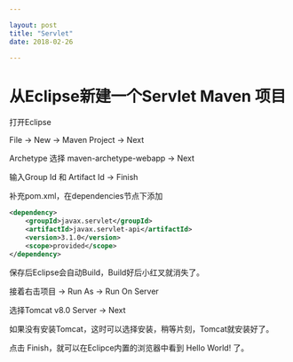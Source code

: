 ```yaml
---

layout: post
title: "Servlet"
date: 2018-02-26

---
```


# 从Eclipse新建一个Servlet Maven 项目
打开Eclipse

File -> New -> Maven Project -> Next

Archetype 选择 maven-archetype-webapp -> Next

输入Group Id 和 Artifact Id -> Finish

补充pom.xml，在dependencies节点下添加
```xml
<dependency>
    <groupId>javax.servlet</groupId>
    <artifactId>javax.servlet-api</artifactId>
    <version>3.1.0</version>
    <scope>provided</scope>
</dependency>
```
保存后Eclipse会自动Build，Build好后小红叉就消失了。

接着右击项目 -> Run As -> Run On Server

选择Tomcat v8.0 Server -> Next

如果没有安装Tomcat，这时可以选择安装，稍等片刻，Tomcat就安装好了。

点击 Finish，就可以在Eclipce内置的浏览器中看到 Hello World! 了。
